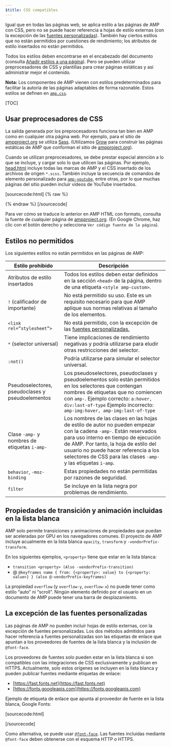 ```yaml
---
$title: CSS compatibles
---
```


Igual que en todas las páginas web, se aplica estilo a las páginas de AMP con CSS, pero no se puede hacer referencia a hojas de estilo externas
(con la excepción de las [fuentes personalizadas](#the-custom-fonts-exception)).
También hay ciertos estilos que no están permitidos por cuestiones de rendimiento;
los atributos de estilo insertados no están permitidos.

Todos los estilos deben encontrarse en el encabezado del documento
(consulta [Añadir estilos a una página](/docs/guides/validate.html#add-styles-to-a-page)).
Pero se pueden utilizar preprocesadores de CSS y plantillas para crear páginas estáticas
y así administrar mejor el contenido.

**Nota:**
Los componentes de AMP vienen con estilos predeterminados
para facilitar la autoría de las páginas adaptables de forma razonable.
Estos estilos se definen en
[`amp.css`](https://github.com/ampproject/amphtml/blob/master/css/amp.css).

[TOC]

## Usar preprocesadores de CSS

La salida generada por los preprocesadores funciona tan bien en AMP como en cualquier otra página web.
Por ejemplo, para el sitio de [ampproject.org](https://www.ampproject.org/) se utiliza
[Sass](http://sass-lang.com/).
(Utilizamos [Grow](http://grow.io/) para construir las páginas estáticas de AMP
que conforman el sitio de [ampproject.org](https://www.ampproject.org/)).

Cuando se utilizan preprocesadores,
se debe prestar especial atención a lo que se incluye, y cargar solo lo que utilicen las páginas.
Por ejemplo,
[head.html](https://github.com/ampproject/docs/blob/master/views/partials/head.html)
incluye todas las marcas de AMP y el CSS insertado de los archivos de origen `*.scss`.
También incluye la secuencia de comandos de elemento personalizado para
[`amp-youtube`](/docs/reference/extended/amp-youtube.html), entre otras, por lo que muchas páginas del sitio pueden incluir vídeos de YouTube insertados.

[sourcecode:html] {% raw %}
<head>
  <meta charset="utf-8">
  <meta name="viewport" content="width=device-width,minimum-scale=1,initial-scale=1">
  <meta content="IE=Edge" http-equiv="X-UA-Compatible">
  <meta property="og:description" content="{% if doc.description %}{{doc.description}} – {% endif %}Accelerated Mobile Pages Project">
  <meta name="description" content="{% if doc.description %}{{doc.description}} – {% endif %}Accelerated Mobile Pages Project">

  <title>Accelerated Mobile Pages Project</title>
  <link rel="shortcut icon" href="/static/img/amp_favicon.png">
  <link rel="canonical" href="https://www.ampproject.org{{doc.url.path}}">
  <link href="https://fonts.googleapis.com/css?family=Roboto:200,300,400,500,700" rel="stylesheet" type="text/css">
  <style amp-custom>
  {% include "/assets/css/main.min.css" %}
  </style>

  <style amp-boilerplate>body{-webkit-animation:-amp-start 8s steps(1,end) 0s 1 normal both;-moz-animation:-amp-start 8s steps(1,end) 0s 1 normal both;-ms-animation:-amp-start 8s steps(1,end) 0s 1 normal both;animation:-amp-start 8s steps(1,end) 0s 1 normal both}@-webkit-keyframes -amp-start{from{visibility:hidden}to{visibility:visible}}@-moz-keyframes -amp-start{from{visibility:hidden}to{visibility:visible}}@-ms-keyframes -amp-start{from{visibility:hidden}to{visibility:visible}}@-o-keyframes -amp-start{from{visibility:hidden}to{visibility:visible}}@keyframes -amp-start{from{visibility:hidden}to{visibility:visible}}</style><noscript><style amp-boilerplate>body{-webkit-animation:none;-moz-animation:none;-ms-animation:none;animation:none}</style></noscript>
  <script async src="https://cdn.ampproject.org/v0.js"></script>
  <script async custom-element="amp-carousel" src="https://cdn.ampproject.org/v0/amp-carousel-0.1.js"></script>
  <script async custom-element="amp-analytics" src="https://cdn.ampproject.org/v0/amp-analytics-0.1.js"></script>
  <script async custom-element="amp-lightbox" src="https://cdn.ampproject.org/v0/amp-lightbox-0.1.js"></script>
  <script async custom-element="amp-youtube" src="https://cdn.ampproject.org/v0/amp-youtube-0.1.js"></script>
  <script async custom-element="amp-sidebar" src="https://cdn.ampproject.org/v0/amp-sidebar-0.1.js"></script>
  <script async custom-element="amp-iframe" src="https://cdn.ampproject.org/v0/amp-iframe-0.1.js"></script>
</head>
{% endraw %} [/sourcecode]

Para ver cómo se traduce lo anterior en AMP HTML con formato,
consulta la fuente de cualquier página de [ampproject.org](https://www.ampproject.org/).
(En Google Chrome, haz clic con el botón derecho y selecciona `Ver código fuente de la página`).

## Estilos no permitidos

Los siguientes estilos no están permitidos en las páginas de AMP:

<table>
  <thead>
    <tr>
      <th data-th="Banned style">Estilo prohibido</th>
      <th data-th="Description">Descripción</th>
    </tr>
  </thead>
  <tbody>
    <tr>
      <td data-th="Banned style">Atributos de estilo insertados</td>
      <td data-th="Description">Todos los estilos deben estar definidos en la sección <code>&lt;head&gt;</code> de la página,       	dentro de una etiqueta <code>&lt;style amp-custom&gt;</code>.</td>
    </tr>
    <tr>
      <td data-th="Banned style"><code>!</code> (calificador de importante) </td>
      <td data-th="Description">No está permitido su uso.
      Este es un requisito necesario para que AMP aplique sus normas relativas al tamaño de los elementos.</td>
    </tr>
    <tr>
      <td data-th="Banned style"><code>&lt;link rel=”stylesheet”&gt;</code></td>
      <td data-th="Description">No está permitido, con la excepción de las <a href="#the-custom-fonts-exception">fuentes personalizadas.</td>
    </tr>
    <tr>
      <td data-th="Banned style"><code>*</code> (selector universal)</td>
      <td data-th="Description">Tiene implicaciones de rendimiento negativas y podría utilizarse para eludir otras restricciones del selector.</td>
    </tr>
    <tr>
      <td data-th="Banned style"><code>:not()</code></td>
      <td data-th="Description">Podría utilizarse para simular el selector universal.</td>
    </tr>
    <tr>
      <td data-th="Banned style">Pseudoselectores, pseudoclases y pseudoelementos</td>
      <td data-th="Description">Los pseudoselectores, pseudoclases y pseudoelementos solo están permitidos en los selectores que contengan nombres de etiquetas que no comiencen con <code>amp-</code>.
      Ejemplo correcto: <code>a:hover, div:last-of-type</code>
      Ejemplo incorrecto: <code>amp-img:hover, amp-img:last-of-type</code></td>
    </tr>
    <tr>
      <td data-th="Banned style">Clase <code>-amp-</code> y nombres de etiquetas <code>i-amp-</code></td>
      <td data-th="Description">Los nombres de las clases en las hojas de estilo de autor no pueden empezar con la cadena <code>-amp-</code>. Están reservados para uso interno en tiempo de ejecución de AMP. Por tanto, la hoja de estilo del usuario no puede hacer referencia a los selectores de CSS para las clases <code>-amp-</code> y las etiquetas <code>i-amp</code>.</td>
    </tr>
    <tr>
      <td data-th="Banned style"><code>behavior</code>, <code>-moz-binding</code></td>
      <td data-th="Description">Estas propiedades no están permitidas
      por razones de seguridad.</td>
    </tr>
    <tr>
      <td data-th="Banned style"><code>filter</code></td>
      <td data-th="Description">Se incluye en la lista negra por problemas de rendimiento.</td>
    </tr>
  </tbody>
</table>

## Propiedades de transición y animación incluidas en la lista blanca

AMP solo permite transiciones y animaciones de propiedades
que puedan ser aceleradas por GPU en los navegadores comunes.
El proyecto de AMP incluye acualmente en la lista blanca `opacity`, `transform`
y `-vendorPrefix-transform`.

En los siguientes ejemplos, `<property>` tiene que estar en la lista blanca:

* `transition <property> (Also -vendorPrefix-transition)`
* @ `@keyframes name { from: {<property>: value} to {<property: value>} } (also @-vendorPrefix-keyframes)`

La propiedad `overflow` (y `overflow-y`, `overflow-x`)
no puede tener como estilo “auto” ni “scroll”.
Ningún elemento definido por el usuario en un documento de AMP puede tener una barra de desplazamiento.

## La excepción de las fuentes personalizadas

Las páginas de AMP no pueden incluir hojas de estilo externas, con la excepción de fuentes personalizadas.
Los dos métodos admitidos para hacer referencia a fuentes personalizadas son
las etiquetas de enlace que apuntan a los proveedores de fuentes de la lista blanca y la inclusión de `@font-face`.

Los proveedores de fuentes solo pueden estar en la lista blanca
si son compatibles con las integraciones de CSS exclusivamente y publican en HTTPS.
Actualmente, solo estos orígenes se incluyen en la lista blanca
y pueden publicar fuentes mediante etiquetas de enlace:

* [https://fast.fonts.net](https://fast.fonts.net)
* [https://fonts.googleapis.com](https://fonts.googleapis.com)

Ejemplo de etiqueta de enlace que apunta al proveedor de fuente en la lista blanca, Google Fonts:

[sourcecode:html]
<link rel="stylesheet" href="https://fonts.googleapis.com/css?family=Tangerine">
[/sourcecode]

Como alternativa, se puede usar [`@font-face`](https://developer.mozilla.org/en-US/docs/Web/CSS/@font-face).
Las fuentes incluidas mediante `@font-face` deben obtenerse con
el esquema HTTP o HTTPS.
